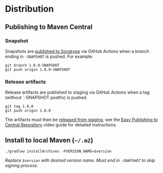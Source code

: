 # Distribution

## Publishing to Maven Central

### Snapshot

Snapshots are [published to Sonatype] via GitHub Actions when a branch ending in `-SNAPSHOT` is
pushed. For example:

```
git branch 1.0.0-SNAPSHOT
git push origin 1.0.0-SNAPSHOT
```

### Release artifacts

Release artifacts are published to staging via GitHub Actions when a tag (without `-SNAPSHOT
postfix) is pushed.

```
git tag 1.0.0
git push origin 1.0.0
```

The artifacts must then be [released from staging], see the [Easy Publishing to Central Repository]
video guide for detailed instructions.

## Install to local Maven (`~/.m2`)

```
./gradlew installArchives -PVERSION_NAME=$version
```

_Replace `$version` with desired version name. Must end in `-SNAPSHOT` to skip signing process._


[published to Sonatype]: https://oss.sonatype.org/content/repositories/snapshots/com/juul/able/
[released from staging]: https://oss.sonatype.org/#stagingProfiles
[Easy Publishing to Central Repository]: https://youtu.be/dXR4pJ_zS-0?t=191
